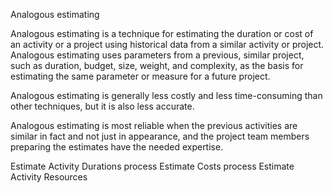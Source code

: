 Analogous estimating

Analogous estimating is a technique for estimating the duration or cost of an activity or a project using historical 
data from a similar activity or project. Analogous estimating uses parameters from a previous, similar project, such as 
duration, budget, size, weight, and complexity, as the basis for estimating the same parameter or measure for a future 
project.

Analogous estimating is generally less costly and less time-consuming than other techniques, but it is also 
less accurate.

Analogous estimating is most reliable when the previous activities are similar in fact and not just in appearance, and the project team members preparing the estimates 
have the needed expertise.


Estimate Activity Durations process
Estimate Costs process
Estimate Activity Resources
